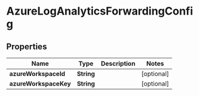 

# AzureLogAnalyticsForwardingConfig

## Properties

Name | Type | Description | Notes
------------ | ------------- | ------------- | -------------
**azureWorkspaceId** | **String** |  |  [optional]
**azureWorkspaceKey** | **String** |  |  [optional]



